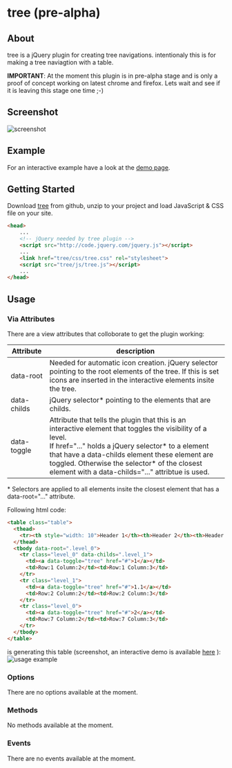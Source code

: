 # tree (pre-alpha)

## About
tree is a jQuery plugin for creating tree navigations. intentionaly this is for making a tree naviagtion with a table.

**IMPORTANT**:
At the moment this plugin is in pre-alpha stage and is only a proof of concept working on latest chrome and firefox. Lets wait and see if it is leaving this stage one time ;-)

## Screenshot
![screenshot](https://raw.github.com/ribbon10/tree.js/master/doc/screenshot.png "Screenshot")

## Example
For an interactive example have a look at the [demo page](http://rawgithub.com/ribbon10/tree.js/master/doc/demo.html).

## Getting Started
Download [tree](https://github.com/ribbon10/tree.js/archive/master.zip) from github, unzip to your project and load JavaScript & CSS file on your site.
```html
<head>
    ...
    <!-- jQuery needed by tree plugin -->
    <script src="http://code.jquery.com/jquery.js"></script>
    ...
    <link href="tree/css/tree.css" rel="stylesheet">
    <script src="tree/js/tree.js"></script>
    ...
</head>
```

## Usage

### Via Attributes
There are a view attributes that colloborate to get the plugin working:

Attribute    | description
------------ | -----------
data-root    | Needed for automatic icon creation. jQuery selector pointing to the root elements of the tree. If this is set icons are inserted in the interactive elements insite the tree.
data-childs  | jQuery selector\* pointing to the elements that are childs.
data-toggle  | Attribute that tells the plugin that this is an interactive element that toggles the visibility of a level.<br />If href="..." holds a jQuery selector\* to a element that have a data-childs element these element are toggled. Otherwise the selector\* of the closest element with a data-childs="..." attribtue is used.

\* Selectors are applied to all elements insite the closest element that has a data-root="..." attribute.

Following html code:
```html
<table class="table">
  <thead>
    <tr><th style="width: 10">Header 1</th><th>Header 2</th><th>Header 3</th></tr>
  </thead>
  <tbody data-root=".level_0">
    <tr class="level_0" data-childs=".level_1">
      <td><a data-toggle="tree" href="#">1</a></td>
      <td>Row:1 Column:2</td><td>Row:1 Column:3</td>
    </tr>
    <tr class="level_1">
      <td><a data-toggle="tree" href="#">1.1</a></td>
      <td>Row:2 Column:2</td><td>Row:2 Column:3</td>
    </tr>
    <tr class="level_0">
      <td><a data-toggle="tree" href="#">2</a></td>
      <td>Row:7 Column:2</td><td>Row:7 Column:3</td>
    </tr>
  </tbody>
</table>
```
is generating this table (screenshot, an interactive demo is available [here](http://htmlpreview.github.io/?https://github.com/ribbon10/tree.js/master/doc/demo.html) ):
![usage example](https://raw.github.com/ribbon10/tree.js/master/doc/screenshot_usage.png "usage example")

### Options
There are no options available at the moment.

### Methods
No methods available at the moment.

### Events
There are no events available at the moment.
